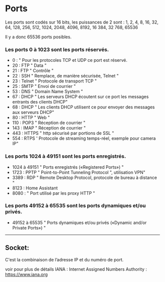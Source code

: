 # Ports

Les ports sont codés sur 16 bits, les puissances de 2 sont : 1, 2, 4, 8, 16, 32, 64, 128, 256, 512, 1024, 2048, 4096, 8192, 16 384, 32 768, 65536


Il y a donc 65536 ports posibles.

### Les ports 0 à 1023 sont les ports réservés.
- 0      :             " Pour les protocoles TCP et UDP ce port est réservé.
- 20     :   FTP       " Data "
- 21     :   FTP       " Contrôle "
- 22     :   SSH       " Remplace, de manière sécurisée, Telnet "
- 23     :   Telnet    " Protocole de transport TCP "
- 25     :   SMTP      " Envoi de courrier "
- 53     :   DNS       " Domain Name System "
- 67     :   DHCP      " Les serveurs DHCP écoutent sur ce port les messages entrants des clients DHCP"
- 68     :   DHCP      " Les clients DHCP utilisent ce pour envoyer des messages aux serveurs DHCP"
- 80     :   HTTP      " Web "
- 110    :   POP3      " Réception de courrier "
- 143    :   IMAP      " Réception de courrier "
- 443    :   HTTPS     " http sécurisé par portions de SSL "
- 554    :   RTPS      ' Protocole de streaming temps-réel, exemple pour camera IP"

### Les ports 1024 à 49151 sont les ports enregistrés.
- 1024 à 49151         " Ports enregistrés («Registered Ports») "
- 1723   :   PPTP      " Point-to-Point Tunneling Protocol ", utilisation VPN"
- 3389   :   RDP       " Remote Desktop Protocol, protocole de bureau à distance "
- 8123   :   Home Assistant
- 8080   :             " Port utilisé par les proxy HTTP "

### Les ports 49152 à 65535 sont les ports dynamiques et/ou privés.
- 49152 à 65535        " Ports dynamiques et/ou privés («Dynamic and/or Private Ports») "

----

## Socket:

C'est la combinaison de l’adresse IP et du numéro de port.

voir pour plus de détails IANA :  Internet Assigned Numbers Authority    : https://www.iana.org

